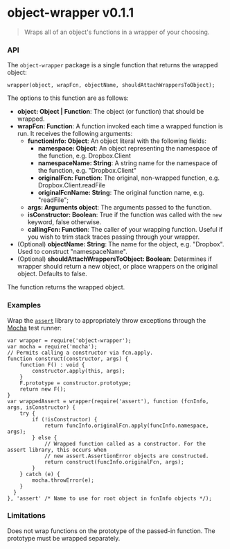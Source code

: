 # object-wrapper v0.1.1
> Wraps all of an object's functions in a wrapper of your choosing.

### API

The `object-wrapper` package is a single function that returns the wrapped object:

```{js}
wrapper(object, wrapFcn, objectName, shouldAttachWrappersToObject);
```

The options to this function are as follows:

* **object: Object | Function**: The object (or function) that should be wrapped.
* **wrapFcn: Function**: A function invoked each time a wrapped function is run. It receives the following arguments:
  * **functionInfo: Object**: An object literal with the following fields:
    * **namespace: Object**: An object representing the namespace of the function, e.g. Dropbox.Client
    * **namespaceName: String**: A string name for the namespace of the function, e.g. "Dropbox.Client"
    * **originalFcn: Function**: The original, non-wrapped function, e.g. Dropbox.Client.readFile
    * **originalFcnName: String**: The original function name, e.g. "readFile";
  * **args: Arguments object**: The arguments passed to the function.
  * **isConstructor: Boolean**: True if the function was called with the `new` keyword, false otherwise.
  * **callingFcn: Function**: The caller of your wrapping function. Useful if you wish to trim stack traces passing through your wrapper.
* (Optional) **objectName: String**: The name for the object, e.g. "Dropbox". Used to construct "namespaceName".
* (Optional) **shouldAttachWrappersToObject: Boolean**: Determines if wrapper should return a new object, or place wrappers on the original object. Defaults to false.

The function returns the wrapped object.

### Examples

Wrap the [`assert`](https://github.com/defunctzombie/commonjs-assert) library to appropriately throw exceptions through the [Mocha](https://mochajs.org/) test runner:

```{js}
var wrapper = require('object-wrapper');
var mocha = require('mocha');
// Permits calling a constructor via fcn.apply.
function construct(constructor, args) {
    function F() : void {
        constructor.apply(this, args);
    }
    F.prototype = constructor.prototype;
    return new F();
}
var wrappedAssert = wrapper(require('assert'), function (fcnInfo, args, isConstructor) {
    try {
        if (!isConstructor) {
            return funcInfo.originalFcn.apply(funcInfo.namespace, args);
        } else {
            // Wrapped function called as a constructor. For the assert library, this occurs when
            // new assert.AssertionError objects are constructed.
            return construct(funcInfo.originalFcn, args);
        }
    } catch (e) {
        mocha.throwError(e);
    }
  }
}, 'assert' /* Name to use for root object in fcnInfo objects */);
```

### Limitations

Does not wrap functions on the prototype of the passed-in function. The prototype must be wrapped separately.
